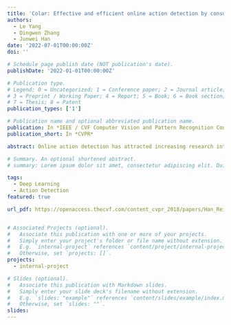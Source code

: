 ```yaml
---
title: 'Colar: Effective and efficient online action detection by consulting exemplars'
authors:
  - Le Yang
  - Dingwen Zhang
  - Junwei Han
date: '2022-07-01T00:00:00Z'
doi: ''

# Schedule page publish date (NOT publication's date).
publishDate: '2022-01-01T00:00:00Z'

# Publication type.
# Legend: 0 = Uncategorized; 1 = Conference paper; 2 = Journal article;
# 3 = Preprint / Working Paper; 4 = Report; 5 = Book; 6 = Book section;
# 7 = Thesis; 8 = Patent
publication_types: ['1']

# Publication name and optional abbreviated publication name.
publication: In *IEEE / CVF Computer Vision and Pattern Recognition Conference*
publication_short: In *CVPR*

abstract: Online action detection has attracted increasing research interests in recent years. Current works model historical dependencies and anticipate the future to perceive the action evolution within a video segment and improve the detection accuracy. However, the existing paradigm ignores category-level modeling and does not pay sufficient attention to efficiency. Considering a category, its representative frames exhibit various characteristics. Thus, the category-level modeling can provide complimentary guidance to the temporal dependencies modeling. This paper develops an effective exemplar-consultation mechanism that first measures the similarity between a frame and exemplary frames, and then aggregates exemplary features based on the similarity weights. This is also an efficient mechanism, as both similarity measurement and feature aggregation require limited computations. Based on the exemplar-consultation mechanism, the long-term dependencies can be captured by regarding historical frames as exemplars, while the category-level modeling can be achieved by regarding representative frames from a category as exemplars. Due to the complementarity from the category-level modeling, our method employs a lightweight architecture but achieves new high performance on three benchmarks. In addition, using a spatio-temporal network to tackle video frames, our method makes a good trade-off between effectiveness and efficiency. Code is available at https://github.com/VividLe/Online-Action-Detection.

# Summary. An optional shortened abstract.
# summary: Lorem ipsum dolor sit amet, consectetur adipiscing elit. Duis posuere tellus ac convallis placerat. Proin tincidunt magna sed ex sollicitudin condimentum.

tags:
  - Deep Learning
  - Action Detection
featured: true

url_pdf: https://openaccess.thecvf.com/content_cvpr_2018/papers/Han_Reinforcement_Cutting-Agent_Learning_CVPR_2018_paper.pdf


# Associated Projects (optional).
#   Associate this publication with one or more of your projects.
#   Simply enter your project's folder or file name without extension.
#   E.g. `internal-project` references `content/project/internal-project/index.md`.
#   Otherwise, set `projects: []`.
projects:
  - internal-project

# Slides (optional).
#   Associate this publication with Markdown slides.
#   Simply enter your slide deck's filename without extension.
#   E.g. `slides: "example"` references `content/slides/example/index.md`.
#   Otherwise, set `slides: ""`.
slides:
---
```

